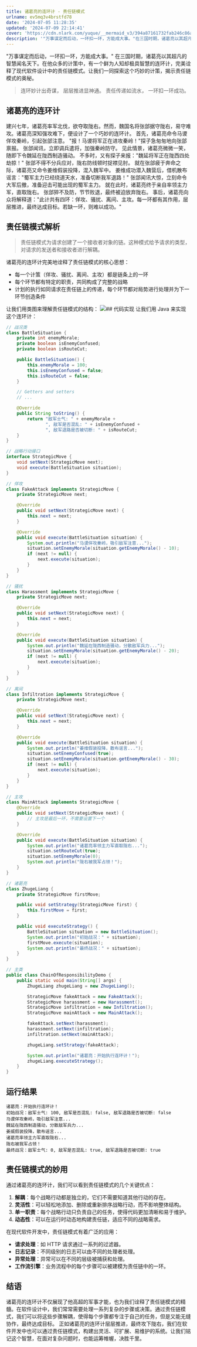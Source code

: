 ```yaml
---
title: 诸葛亮的连环计 - 责任链模式
urlname: ev5mq3v4brstfd78
date: '2024-07-05 11:28:35'
updated: '2024-07-09 22:14:41'
cover: 'https://cdn.nlark.com/yuque/__mermaid_v3/394a87161732fab246c86aac73081509.svg'
description: '"万事谋定而后动，一环扣一环，方能成大事。"在三国时期，诸葛亮以其超凡的智慧闻名天下。在他众多的计策中，有一个鲜为人知却极具智慧的连环计，完美诠释了现代软件设计中的责任链模式。让我们一同探索这个巧妙的计策，揭示责任链模式的奥秘。连环妙计出奇谋，层层推进显神通。责任传递如流水，一环扣一环成功。诸...'
---
```

"万事谋定而后动，一环扣一环，方能成大事。"
在三国时期，诸葛亮以其超凡的智慧闻名天下。在他众多的计策中，有一个鲜为人知却极具智慧的连环计，完美诠释了现代软件设计中的责任链模式。让我们一同探索这个巧妙的计策，揭示责任链模式的奥秘。
> 连环妙计出奇谋，
层层推进显神通。
责任传递如流水，
一环扣一环成功。

## 诸葛亮的连环计
建兴七年，诸葛亮率军北伐，欲夺取陇右。然而，魏国名将张郃据守陇右，易守难攻。诸葛亮深知强攻难下，便设计了一个巧妙的连环计。
首先，诸葛亮命令马谡佯攻秦岭，引起张郃注意。
"报！马谡将军正在进攻秦岭！"探子急匆匆地向张郃禀报。
张郃闻讯，立即调兵遣将，加强秦岭防守。
见此情景，诸葛亮微微一笑，随即下令魏延在陇西制造骚动。
不多时，又有探子来报："魏延将军正在陇西四处劫掠！"
张郃不得不分兵应对，陇右防线顿时捉襟见肘。
就在张郃疲于奔命之际，诸葛亮又命令姜维假装投降，混入魏军中。
姜维成功潜入魏营后，借机散布谣言："蜀军主力已经绕道天水，准备切断我军退路！"
张郃闻讯大惊，立刻命令大军后撤，准备迎击可能出现的蜀军主力。
就在此时，诸葛亮终于亲自率领主力军，直取陇右。
张郃猝不及防，节节败退，最终被迫放弃陇右。
事后，诸葛亮向众将解释道："此计共有四环：佯攻、骚扰、离间、主攻。每一环都有其作用，层层推进，最终达成目标。若缺一环，则难以成功。"
## 责任链模式解析
> 责任链模式为请求创建了一个接收者对象的链。这种模式给予请求的类型，对请求的发送者和接收者进行解耦。

诸葛亮的连环计完美地诠释了责任链模式的核心思想：

- 每一个计策（佯攻、骚扰、离间、主攻）都是链条上的一环
- 每个环节都有特定的职责，共同构成了完整的战略
- 计划的执行如同请求在责任链上的传递，每个环节都对局势进行处理并为下一环节创造条件

让我们用类图来理解责任链模式的结构：
![](https://oss1.aistar.cool/elog-offer-now/5deb466ec6556209ef3e1b307cda7e0b.svg)## 代码实现
让我们用 Java 来实现这个连环计：
```java
// 战况类
class BattleSituation {
    private int enemyMorale;
    private boolean isEnemyConfused;
    private boolean isRouteCut;

    public BattleSituation() {
        this.enemyMorale = 100;
        this.isEnemyConfused = false;
        this.isRouteCut = false;
    }

    // Getters and setters
    // ...

    @Override
    public String toString() {
        return "敌军士气: " + enemyMorale +
               ", 敌军是否混乱: " + isEnemyConfused +
               ", 敌军退路是否被切断: " + isRouteCut;
    }
}

// 战略行动接口
interface StrategicMove {
    void setNext(StrategicMove next);
    void execute(BattleSituation situation);
}

// 佯攻
class FakeAttack implements StrategicMove {
    private StrategicMove next;

    @Override
    public void setNext(StrategicMove next) {
        this.next = next;
    }

    @Override
    public void execute(BattleSituation situation) {
        System.out.println("马谡佯攻秦岭，吸引敌军注意...");
        situation.setEnemyMorale(situation.getEnemyMorale() - 10);
        if (next != null) {
            next.execute(situation);
        }
    }
}

// 骚扰
class Harassment implements StrategicMove {
    private StrategicMove next;

    @Override
    public void setNext(StrategicMove next) {
        this.next = next;
    }

    @Override
    public void execute(BattleSituation situation) {
        System.out.println("魏延在陇西制造骚动，分散敌军兵力...");
        situation.setEnemyMorale(situation.getEnemyMorale() - 20);
        if (next != null) {
            next.execute(situation);
        }
    }
}

// 离间
class Infiltration implements StrategicMove {
    private StrategicMove next;

    @Override
    public void setNext(StrategicMove next) {
        this.next = next;
    }

    @Override
    public void execute(BattleSituation situation) {
        System.out.println("姜维假装投降，散布谣言...");
        situation.setEnemyConfused(true);
        situation.setEnemyMorale(situation.getEnemyMorale() - 30);
        if (next != null) {
            next.execute(situation);
        }
    }
}

// 主攻
class MainAttack implements StrategicMove {
    @Override
    public void setNext(StrategicMove next) {
        // 主攻是最后一环，不需要设置下一个
    }

    @Override
    public void execute(BattleSituation situation) {
        System.out.println("诸葛亮率领主力军直取陇右...");
        situation.setRouteCut(true);
        situation.setEnemyMorale(0);
        System.out.println("陇右被我军占领！");
    }
}

// 诸葛亮
class ZhugeLiang {
    private StrategicMove firstMove;

    public void setStrategy(StrategicMove first) {
        this.firstMove = first;
    }

    public void executeStrategy() {
        BattleSituation situation = new BattleSituation();
        System.out.println("初始战况：" + situation);
        firstMove.execute(situation);
        System.out.println("最终战况：" + situation);
    }
}

// 主类
public class ChainOfResponsibilityDemo {
    public static void main(String[] args) {
        ZhugeLiang zhugeLiang = new ZhugeLiang();

        StrategicMove fakeAttack = new FakeAttack();
        StrategicMove harassment = new Harassment();
        StrategicMove infiltration = new Infiltration();
        StrategicMove mainAttack = new MainAttack();

        fakeAttack.setNext(harassment);
        harassment.setNext(infiltration);
        infiltration.setNext(mainAttack);

        zhugeLiang.setStrategy(fakeAttack);

        System.out.println("诸葛亮：开始执行连环计！");
        zhugeLiang.executeStrategy();
    }
}
```
## 运行结果
```
诸葛亮：开始执行连环计！
初始战况：敌军士气: 100, 敌军是否混乱: false, 敌军退路是否被切断: false
马谡佯攻秦岭，吸引敌军注意...
魏延在陇西制造骚动，分散敌军兵力...
姜威假装投降，散布谣言...
诸葛亮率领主力军直取陇右...
陇右被我军占领！
最终战况：敌军士气: 0, 敌军是否混乱: true, 敌军退路是否被切断: true
```
## 责任链模式的妙用
通过诸葛亮的连环计，我们可以看到责任链模式的几个关键优点：

1. **解耦**：每个战略行动都是独立的，它们不需要知道其他行动的存在。
2. **灵活性**：可以轻松地添加、删除或重新排序战略行动，而不影响整体结构。
3. **单一职责**：每个战略行动只负责自己的任务，使得代码更加清晰和易于维护。
4. **动态性**：可以在运行时动态地构建责任链，适应不同的战略需求。

在现代软件开发中，责任链模式有着广泛的应用：

- **请求处理**：如 HTTP 请求通过一系列的过滤器。
- **日志记录**：不同级别的日志可以由不同的处理者处理。
- **异常处理**：异常可以在不同的层级被捕获和处理。
- **工作流引擎**：业务流程中的每个步骤可以被建模为责任链中的一环。
## 结语
诸葛亮的连环计不仅展现了他高超的军事才能，也为我们诠释了责任链模式的精髓。在软件设计中，我们常常需要处理一系列复杂的步骤或决策。通过责任链模式，我们可以将这些步骤解耦，使得每个步骤都专注于自己的任务，但是又能无缝协作，最终达成目标。
正如诸葛亮的连环计层层推进，最终攻下陇右，我们在软件开发中也可以通过责任链模式，构建出灵活、可扩展、易维护的系统。让我们铭记这个智慧，在面对复杂问题时，也能运筹帷幄，决胜千里。
